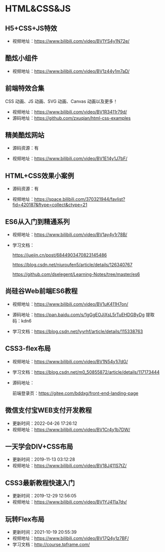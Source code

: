 # HTML&CSS&JS

## H5+CSS+JS特效

- 视频地址：https://www.bilibili.com/video/BV1YS4y1N72e/



## 酷炫小组件

- 视频地址：https://www.bilibili.com/video/BV1z44y1m7aD/



## 前端特效合集

CSS 动画、JS 动画、SVG 动画、Canvas 动画以及更多！

- 视频地址：https://www.bilibili.com/video/BV1R3411r79d/
- 源码地址：https://github.com/zxuqian/html-css-examples



## 精美酷炫网站

- 源码资源：有

- 视频地址：https://www.bilibili.com/video/BV1E14y1J7bF/



## HTML+CSS效果小案例

- 源码资源：有

- 视频地址：https://space.bilibili.com/370321944/favlist?fid=420187&ftype=collect&ctype=21



## ES6从入门到精通系列

- 视频地址：https://www.bilibili.com/video/BV1ay4y1r78B/

- 学习文档：

  https://juejin.cn/post/6844903470823145486

  https://blog.csdn.net/niuroufen5/article/details/126340767

  https://github.com/dselegent/Learning-Notes/tree/master/es6



## 尚硅谷Web前端ES6教程

- 视频地址：https://www.bilibili.com/video/BV1uK411H7on/

- 源码地址：https://pan.baidu.com/s/1gGgEOJjXsL5rTuEHDGByDg 提取码：kdn6

- 学习文档：https://blog.csdn.net/lyyrhf/article/details/115338763



## CSS3-flex布局

- 视频地址：https://www.bilibili.com/video/BV1N54y1i7dG/
- 学习文档：https://blog.csdn.net/m0_50855872/article/details/117173444

- 源码地址：

  前端登录页：https://gitee.com/bddxg/front-end-landing-page



## 微信支付宝WEB支付开发教程

- 更新时间：2022-04-26 17:26:12
- 视频地址：https://www.bilibili.com/video/BV1Cr4y1b7DW/



## 一天学会DIV+CSS布局

- 更新时间：2019-11-13 03:12:28
- 视频地址：https://www.bilibili.com/video/BV18J411S7tZ/



## CSS3最新教程快速入门

- 更新时间：2019-12-29 12:56:05
- 视频地址：https://www.bilibili.com/video/BV1YJ411a7dy/



## 玩转Flex布局

- 更新时间：2021-10-19 20:55:39
- 视频地址：https://www.bilibili.com/video/BV17Q4y1z7BF/
- 学习文档：http://course.tpframe.com/
